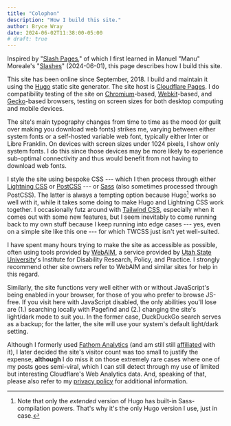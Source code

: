 ```yaml
---
title: "Colophon"
description: "How I build this site."
author: Bryce Wray
date: 2024-06-02T11:38:00-05:00
# draft: true
---
```


Inspired by "[Slash Pages](https://slashpages.net/)," of which I first learned in Manuel "Manu" Moreale's "[Slashes](https://manuelmoreale.com/slashes)" (<span class="nobrk">2024-06-01</span>), this page describes how I build this site.

<!--more-->

This site has been online since September, 2018. I build and maintain it using the [Hugo](https://gohugo.io) static site generator. The site host is [Cloudflare Pages](https://pages.cloudflare.com). I do compatibility testing of the site on [Chromium](https://www.chromium.org/Home/)-based, [Webkit](https://webkit.org)-based, and [Gecko](https://developer.mozilla.org/en-US/docs/Glossary/Gecko)-based browsers, testing on screen sizes for both desktop computing and mobile devices.

The site's main typography changes from time to time as the mood (or guilt over making you download web fonts) strikes me, varying between either system fonts or a self-hosted variable web font, typically either Inter or Libre Franklin. On devices with screen sizes under 1024 pixels, I show only system fonts. I do this since those devices may be more likely to experience sub-optimal connectivity and thus would benefit from not having to download web fonts.

I style the site using bespoke CSS --- which I then process through either [Lightning CSS](https://lightningcss.dev) or [PostCSS](https://postcss.org) --- or [Sass](https://sass-lang.com) (also sometimes processed through PostCSS). The latter is always a tempting option because Hugo[^extended] works so well with it, while it takes some doing to make Hugo and Lightning CSS work together. I occasionally futz around with [Tailwind CSS](https://tailwindcss.com), especially when it comes out with some new features, but I seem inevitably to come running back to my own stuff because I keep running into edge cases --- yes, even on a simple site like this one --- for which TWCSS just isn't yet well-suited.

[^extended]: Note that only the *extended* version of Hugo has built-in Sass-compilation powers. That's why it's the only Hugo version I use, just in case.

I have spent many hours trying to make the site as accessible as possible, often using tools provided by [WebAIM](https://webaim.org/), a service provided by [Utah State University](https://usu.edu)'s Institute for Disability Research, Policy, and Practice. I strongly recommend other site owners refer to WebAIM and similar sites for help in this regard.

Similarly, the site functions very well either with or without JavaScript's being enabled in your browser, for those of you who prefer to browse JS-free. If you visit here with JavaScript disabled, the only abilities you'll lose are (1.) searching locally with Pagefind and (2.) changing the site's light/dark mode to suit you. In the former case, DuckDuckGo search serves as a backup; for the latter, the site will use your system's default light/dark setting.

Although I formerly used [Fathom Analytics](https://usefathom.com) (and am still still [affiliated](https://usefathom.com/ref/ZKHYWX) with it), I later decided the site's visitor count was too small to justify the expense, **although** I do miss it on those extremely rare cases where one of my posts goes semi-viral, which I can still detect through my use of limited but interesting Cloudflare's Web Analytics data. And, speaking of that, please also refer to my [privacy policy](/privacy/) for additional information.

